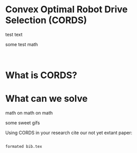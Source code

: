 # Convex Optimal Robot Drive Selection (CORDS)

test text 

some test math 

<p align="center"><img src="/tex/bb1b1ff9c568dbb0ac4714a21bd20471.svg?invert_in_darkmode&sanitize=true" align=middle width=1268.57956995pt height=17.8831554pt/></p>

# What is CORDS? 


# What can we solve 


math on math on math 

some sweet gifs 

Using CORDS in your research cite our not yet extant paper: 
```

formated bib.tex


```